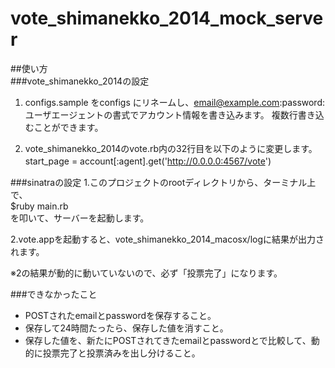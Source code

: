 vote_shimanekko_2014_mock_server
================================
##使い方  
###vote_shimanekko_2014の設定
1. configs.sample をconfigs にリネームし、email@example.com:password:ユーザエージェントの書式でアカウント情報を書き込みます。 複数行書き込むことができます。
  
2. vote_shimanekko_2014のvote.rb内の32行目を以下のように変更します。　　
start_page = account[:agent].get('http://0.0.0.0:4567/vote') 　　

###sinatraの設定
1.このプロジェクトのrootディレクトリから、ターミナル上で、  
$ruby main.rb  
を叩いて、サーバーを起動します。  

2.vote.appを起動すると、vote_shimanekko_2014_macosx/logに結果が出力されます。  

※2の結果が動的に動いていないので、必ず「投票完了」になります。  

###できなかったこと
* POSTされたemailとpasswordを保存すること。
* 保存して24時間たったら、保存した値を消すこと。
* 保存した値を、新たにPOSTされてきたemailとpasswordとで比較して、動的に投票完了と投票済みを出し分けること。
